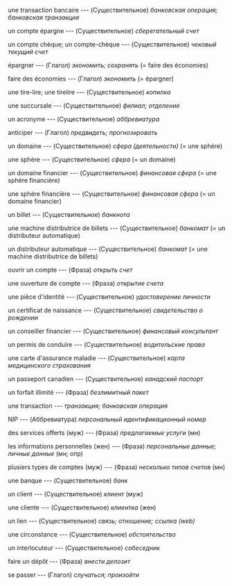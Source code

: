 une transaction bancaire --- (Существительное)
*банковская операция; банковская транзакция*



un compte épargne --- (Существительное)
*сберегательный счет*



un compte chèque;
un compte-chèque --- (Существительное)
*чековый текущий счет*



épargner --- (Глагол)
*экономить; сохранять*
(= faire des économies)



faire des économies --- (Глагол)
*экономить*
(= épargner)



une tire-lire;
une tirelire --- (Существительное)
*копилка*



une succursale --- (Существительное)
*филиал; отделение*



un acronyme --- (Существительное)
*аббревиатура*



anticiper --- (Глагол)
*предвидеть; прогнозировать*



un domaine --- (Существительное)
*сфера (деятельности)*
(= une sphère)



une sphère --- (Существительное)
*сфера*
(= un domaine)



un domaine financier --- (Существительное)
*финансовая сфера*
(= une sphère financière)



une sphère financière --- (Существительное)
*финансовая сфера*
(= un domaine financier)



un billet --- (Существительное)
*банкнота*



une machine distributrice de billets --- (Существительное)
*банкомат*
(= un distributeur automatique)



un distributeur automatique --- (Существительное)
*банкомат*
(= une machine distributrice de billets)



ouvrir un compte --- (Фраза)
*открыть счет*



une ouverture de compte --- (Фраза)
*открытие счета*



une pièce d'identité --- (Существительное)
*удостоверение личности*



un certificat de naissance --- (Существительное)
*свидетельство о рождении*



un conseiller financier --- (Существительное)
*финансовый консультант*



un permis de conduire --- (Существительное)
*водительские права*



une carte d'assurance maladie --- (Существительное)
*карта медицинского страхования*



un passeport canadien --- (Существительное)
*канадский паспорт*



un forfait illimité --- (Фраза)
*безлимитный пакет*



une transaction --- *транзакция; банковская операция*



NIP --- (Аббревиатура)
*персональный идентификационный номер*



des services offerts (муж) --- (Фраза)
*предлагаемые услуги* (мн)



les informations personnelles (жен) --- (Фраза)
*персональные данные; личные данные* (мн; опр)



plusiers types de comptes (муж) --- (Фраза)
*несколько типов счетов* (мн)



une banque --- (Существительное)
*банк*



un client --- (Существительное)
*клиент* (муж)



une cliente --- (Существительное)
*клиентка* (жен)



un lien --- (Существительное)
*связь; отношение; ссылка (web)*



une circonstance --- (Существительное)
*обстоятельство*



un interlocuteur --- (Существительное)
*собеседник*



faire un dépôt --- (Фраза)
*внести депозит*



se passer --- (Глагол)
*случаться; произойти*